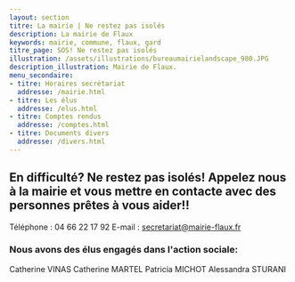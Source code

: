```yaml
---
layout: section
titre: La mairie | Ne restez pas isolés
description: La mairie de Flaux
keywords: mairie, commune, flaux, gard
titre_page: SOS! Ne restez pas isolés
illustration: /assets/illustrations/bureaumairielandscape_980.JPG
description_illustration: Mairie de Flaux.
menu_secondaire:
- titre: Horaires secrétariat
  addresse: /mairie.html
- titre: Les élus
  addresse: /elus.html
- titre: Comptes rendus
  addresse: /comptes.html
- titre: Documents divers
  addresse: /divers.html
---
```


## En difficulté? Ne restez pas isolés! Appelez nous à la mairie et vous mettre en contacte avec des personnes prêtes à vous aider!!
Téléphone : 04 66 22 17 92
E-mail : secretariat@mairie-flaux.fr

### Nous avons des élus engagés dans l'action sociale:

Catherine VINAS
Catherine MARTEL
Patricia MICHOT
Alessandra STURANI
